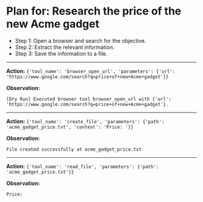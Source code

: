 # Plan for: Research the price of the new Acme gadget

- Step 1: Open a browser and search for the objective.
- Step 2: Extract the relevant information.
- Step 3: Save the information to a file.

---

**Action:** `{'tool_name': 'browser_open_url', 'parameters': {'url': 'https://www.google.com/search?q=price+of+new+Acme+gadget'}}`

**Observation:**
```
[Dry Run] Executed browser tool browser_open_url with {'url': 'https://www.google.com/search?q=price+of+new+Acme+gadget'}.
```

---

**Action:** `{'tool_name': 'create_file', 'parameters': {'path': 'acme_gadget_price.txt', 'content': 'Price: '}}`

**Observation:**
```
File created successfully at acme_gadget_price.txt
```

---

**Action:** `{'tool_name': 'read_file', 'parameters': {'path': 'acme_gadget_price.txt'}}`

**Observation:**
```
Price:
```